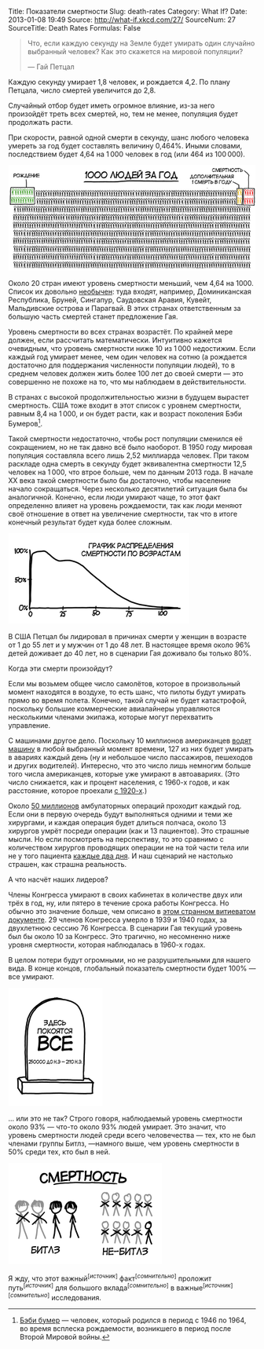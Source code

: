 Title: Показатели смертности
Slug: death-rates
Category: What If?
Date: 2013-01-08 19:49
Source: http://what-if.xkcd.com/27/
SourceNum: 27
SourceTitle: Death Rates
Formulas: False

> Что, если каждую секунду на Земле будет умирать один случайно выбранный человек? Как это скажется на мировой популяции?
>
> — Гай Петцал

Каждую секунду умирает 1,8 человек, и рождается 4,2. По плану Петцала, число смертей увеличится до 2,8.

Случайный отбор будет иметь огромное влияние, из-за него произойдёт треть всех смертей, но, тем не менее, популяция будет продолжать расти.

При скорости, равной одной смерти в секунду, шанс любого человека умереть за год будет составлять величину 0,464%. Иными словами, последствием будет 4,64 на 1&thinsp;000 человек в год (или 464 из 100&thinsp;000).

![](/uploads/027-death-rates/death_comparison_ru.png "тысяча человек, 19 из которых недавно родилась, а 12 - недавно умерли")

Около 20 стран имеют уровень смертности меньший, чем 4,64 на 1000. Список их довольно [необычен](https://www.cia.gov/library/publications/the-world-factbook/rankorder/2066rank.html): туда входят, например, Доминиканская Республика, Бруней, Сингапур, Саудовская Аравия, Кувейт, Мальдивские острова и Парагвай. В этих странах ответственным за большую часть смертей станет предложение Гая.

Уровень смертности во всех странах возрастёт. По крайней мере должен, если рассчитать математически. Интуитивно кажется очевидным, что уровень смертности ниже 10 из 1&thinsp;000 недостижим. Если каждый год умирает менее, чем один человек на сотню (а рождается достаточно для поддержания численности популяции людей), то в среднем человек должен жить более 100 лет до своей смерти — это совершенно не похоже на то, что мы наблюдаем в действительности.

В странах с высокой продолжительностью жизни в будущем вырастет смертность. США тоже входит в этот список с уровнем смертности, равным 8,4 на 1&thinsp;000, и он будет расти, как и возраст поколения Бэби Бумеров[^1].

Такой смертности недостаточно, чтобы рост популяции сменился её сокращением, но не так давно всё было наоборот. В 1950 году мировая популяция составляла всего лишь 2,52 миллиарда человек. При таком раскладе одна смерть в секунду будет эквивалентна смертности 12,5 человек на 1&thinsp;000, что втрое больше, чем по данным 2013 года. В начале XX века такой смертности было бы достаточно, чтобы население начало сокращаться. Через несколько десятилетий ситуация была бы аналогичной. Конечно, если люди умирают чаще, то этот факт определенно влияет на уровень рождаемости, так как люди меняют своё отношение в ответ на увеличение смертности, так что в итоге конечный результат будет куда более сложным.

![](/uploads/027-death-rates/death_graph_ru.png "график, показывающий, что смерть от естественных причин будет доминировать у младенцев и пенсионеров, в то время как смерть от сценария петцала доминировала бы в других случаях")

В США Петцал бы лидировал в причинах смерти у женщин в возрасте от 1 до 55 лет и у мужчин от 1 до 48 лет. В настоящее время около 96% детей доживает до 40 лет, но в сценарии Гая доживало бы только 80%.

Когда эти смерти произойдут?

Если мы возьмем общее число самолётов, которое в произвольный момент находятся в воздухе, то есть шанс, что пилоты будут умирать прямо во время полета. Конечно, такой случай не будет катастрофой, поскольку большие коммерческие авиалайнеры управляются несколькими членами экипажа, которые могут перехватить управление.

С машинами другое дело. Поскольку 10 миллионов американцев [водят машину](/robot-apocalypse/) в любой выбранный момент времени, 127 из них будет умирать в авариях каждый день (ну и небольшое число пассажиров, пешеходов и других водителей). Интересно, что это число лишь немногим больше того числа американцев, которые уже умирают в автоавариях. (Это число снижается, как и процент населения, с 1960-х годов, и как расстояние, которое проехали [с 1920-х](http://www.saferoads.org/federal/2004/TrafficFatalities1899-2003.pdf).)

Около [50 миллионов](http://www.cdc.gov/nchs/data/nhsr/nhsr011.pdf) амбулаторных операций проходит каждый год. Если они в первую очередь будут выполняться одними и теми же хирургами, и каждая операция будет длиться полчаса, около 13 хирургов умрёт посреди операции (как и 13 пациентов). Это страшные мысли. Но если посмотреть на перспективу, то это сравнимо с количеством хирургов проводящих операции не на той части тела или не у того пациента [каждые два дня](http://www.cnn.com/2011/HEALTH/04/28/ep.wrong.side.surgery/index.html). И наш сценарий не настолько страшен, как страшна реальность.

А что насчёт наших лидеров?

Члены Конгресса умирают в своих кабинетах в количестве двух или трёх в год, ну, или пятеро в течение срока работы Конгресса. Но обычно это значение больше, чем описано в [этом странном витиеватом документе](http://home.gwu.edu/~forrest/fmdeathincongressps.pdf). 29 членов Конгресса умерло в 1939 и 1940 годах, за двухлетнюю сессию 76 Конгресса. В сценарии Гая текущий уровень был бы около 10 за Конгресс. Это трагично, но несомненно ниже уровня смертности, которая наблюдалась в 1960-х годах.

В целом потери будут огромными, но не разрушительными для нашего вида. В конце концов, глобальный показатель смертности будет 100% — все умирают.

![](/uploads/027-death-rates/death_everyone_ru.png "все умирают в конце концов, так что давайте сэкономим деньги и будем лежать под одним надгробным камнем")

... или это не так? Строго говоря, наблюдаемый уровень смертности около 93% — что-то около 93% людей умирает. Это значит, что уровень смертности людей среди всего человечества — тех, кто не был членами группы Битлз, —намного выше, чем уровень смертности в 50% среди тех, кто был в ней.

![](/uploads/027-death-rates/death_beatles_ru.png "битлз избегают смерти более умело, чем не-битлз")

Я жду, что этот важный<sup>[_источник_]</sup> факт<sup>[_сомнительно_]</sup> проложит путь<sup>[_источник_]</sup> для большого вклада<sup>[_сомнительно_]</sup> в важные<sup>[_источник_][_сомнительно_]</sup> исследования.

[^1]: [Бэби бумер](http://en.wikipedia.org/wiki/Baby_boomer) — человек, который родился в период с 1946 по 1964, во время всплеска рождаемости, возникшего в период после Второй Мировой войны.
